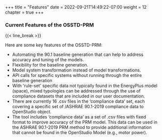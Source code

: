 +++
title = "Features"
date = 2022-09-21T14:49:22-07:00
weight = 12
chapter = true
+++

### Current Features of the OSSTD-PRM

{{< line_break >}}

Here are some key features of the OSSTD-PRM:

- Automating the 90.1 baseline generation that can help to address accuracy and tuning of the models.
- Flexibility for the baseline generation.
- Model system transformation instead of model transformations.
- API calls for specific systems without running through the entire baseline generation
- With 'rule-set' specific data not typically found in the EnergyPlus model (space), mixed typologies can be addressed through the use of compliance datasets that are included in our user documentation.
- There are currently 16 .csv files in the ‘compliance data’ set, each covering a specific set of /ASHRAE 90.1-2019 compliance data to OpenStudio object.
- The tool includes ‘compliance data’ as a set of .csv files with fixed format to improve accuracy of the PRM model. This data can be used in the ASHRAE 90.1-2019 PRM method to provide additional information that cannot be found in the OpenStudio Model (e.g., motor power).
